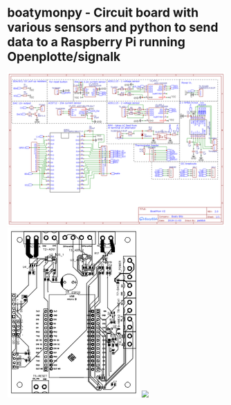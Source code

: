 # boatymonpy - Circuit board with various sensors and python to send data to a Raspberry Pi running Openplotte/signalk
![](https://github.com/boatybits/boatymonpy/blob/master/Schematic_BoatMonitorSMD_Sheet_1_20200209152710.png)
![](https://github.com/boatybits/boatymonpy/blob/master/PCB_PCB_Main_20200209153525.png)
![](https://https://github.com/boatybits/boatymonpy/blob/master/PCB_actual.jpg)

